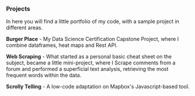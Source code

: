 ### Projects
In here you will find a little portfolio of my code, with a sample project in different areas.

**Burger Place** - My Data Science Certification Capstone Project, where I combine dataframes, heat maps and Rest API.

**Web Scraping** - What started as a personal basic cheat sheet on the subject, became a little mini-project, where I Scrape comments from a forum and performed a superficial text analysis, retrieving the most frequent words within the data.

**Scrolly Telling** - A low-code adaptation on Mapbox's Javascript-based tool.
